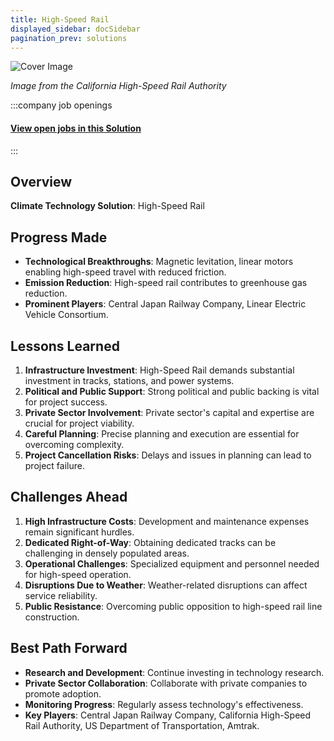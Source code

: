 ```yaml
---
title: High-Speed Rail
displayed_sidebar: docSidebar
pagination_prev: solutions
---
```


![Cover Image](../static/img/high-speed-rail.jpg)

_Image from the California High-Speed Rail Authority_


:::company job openings
  #### [View open jobs in this Solution](https://climatebase.org/jobs?l=&q=&drawdown_solutions=High-Speed+Rail)
:::

## Overview
**Climate Technology Solution**: High-Speed Rail

## Progress Made
- **Technological Breakthroughs**: Magnetic levitation, linear motors enabling high-speed travel with reduced friction.
- **Emission Reduction**: High-speed rail contributes to greenhouse gas reduction.
- **Prominent Players**: Central Japan Railway Company, Linear Electric Vehicle Consortium.

## Lessons Learned
1. **Infrastructure Investment**: High-Speed Rail demands substantial investment in tracks, stations, and power systems.
2. **Political and Public Support**: Strong political and public backing is vital for project success.
3. **Private Sector Involvement**: Private sector's capital and expertise are crucial for project viability.
4. **Careful Planning**: Precise planning and execution are essential for overcoming complexity.
5. **Project Cancellation Risks**: Delays and issues in planning can lead to project failure.

## Challenges Ahead
1. **High Infrastructure Costs**: Development and maintenance expenses remain significant hurdles.
2. **Dedicated Right-of-Way**: Obtaining dedicated tracks can be challenging in densely populated areas.
3. **Operational Challenges**: Specialized equipment and personnel needed for high-speed operation.
4. **Disruptions Due to Weather**: Weather-related disruptions can affect service reliability.
5. **Public Resistance**: Overcoming public opposition to high-speed rail line construction.

## Best Path Forward
- **Research and Development**: Continue investing in technology research.
- **Private Sector Collaboration**: Collaborate with private companies to promote adoption.
- **Monitoring Progress**: Regularly assess technology's effectiveness.
- **Key Players**: Central Japan Railway Company, California High-Speed Rail Authority, US Department of Transportation, Amtrak.
